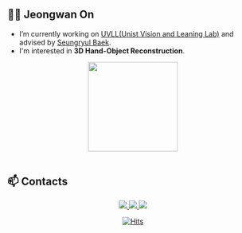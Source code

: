 ## 🙋‍♂️ Jeongwan On

- I’m currently working on [UVLL(Unist Vision and Leaning Lab)](http://vision.unist.ac.kr/) and advised by [Seungryul Baek](https://sites.google.com/site/bsrvision00/).
- I'm interested in **3D Hand-Object Reconstruction**.

<div align = "center">
  <img height="180em" src="https://github-readme-stats-sigma-five.vercel.app/api?username=on-jungwoan&theme=dark&show_icons=true&locale=en&include_all_commits=false&&count_private=true" />
</div>

<br>


## 📫 Contacts

<div align=center>

  <a href="https://on-jungwoan.github.io/">
    <img src="https://img.shields.io/badge/Homepage-4285F4?style=flat-square&logo=googlehome&logoColor=white">
  </a>

  <a href="https://on-jungwoan.github.io/">
    <img src="https://img.shields.io/badge/Blog-181717?style=flat-square&logo=github&logoColor=white">
  </a>

  <a href="mailto:jeongwan.on@unist.ac.kr">
    <img src="https://img.shields.io/badge/Mail-EA4335?style=flat-square&logo=gmail&logoColor=white">
  </a>

  <!--
  <a href="https://www.linkedin.com/in/jeongwan-on-27698b290/">
    <img src="https://img.shields.io/badge/LinkedIn-0A66C2?style=flat-square&logo=linkedin&logoColor=white">
  </a>
  -->

  <br>

  [![Hits](https://hits.seeyoufarm.com/api/count/incr/badge.svg?url=https%3A%2F%2Fgithub.com%2FOn-JungWoan&count_bg=%235ECA0B&title_bg=%23555555&icon=github.svg&icon_color=%23E7E7E7&title=hits&edge_flat=false)](https://hits.seeyoufarm.com)
</div>
